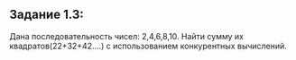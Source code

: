 ## Задание 1.3:

Дана последовательность чисел: 2,4,6,8,10.
Найти сумму их квадратов(22+32+42….) с использованием конкурентных вычислений.